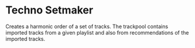 # Techno Setmaker

Creates a harmonic order of a set of tracks. The trackpool contains imported tracks from a given playlist and also from recommendations of the imported tracks.


